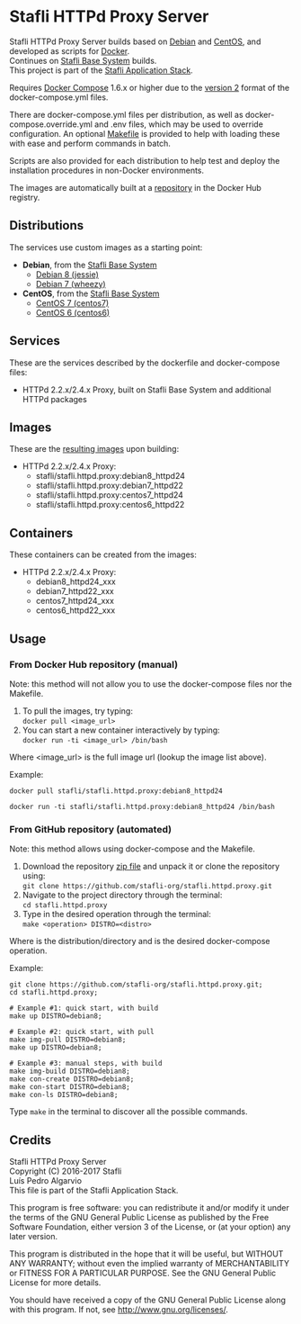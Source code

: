# Stafli HTTPd Proxy Server
Stafli HTTPd Proxy Server builds based on [Debian](https://www.debian.org/) and [CentOS](https://www.centos.org/), and developed as scripts for [Docker](https://www.docker.com/).  
Continues on [Stafli Base System](https://github.com/stafli-org/stafli.base.system) builds.  
This project is part of the [Stafli Application Stack](https://github.com/stafli-org/).

Requires [Docker Compose](https://docs.docker.com/compose/) 1.6.x or higher due to the [version 2](https://docs.docker.com/compose/compose-file/#versioning) format of the docker-compose.yml files.

There are docker-compose.yml files per distribution, as well as docker-compose.override.yml and .env files, which may be used to override configuration.
An optional [Makefile](../../tree/master/Makefile) is provided to help with loading these with ease and perform commands in batch.

Scripts are also provided for each distribution to help test and deploy the installation procedures in non-Docker environments.

The images are automatically built at a [repository](https://hub.docker.com/r/stafli/stafli.httpd.proxy) in the Docker Hub registry.

## Distributions
The services use custom images as a starting point:
- __Debian__, from the [Stafli Base System](https://github.com/stafli-org/stafli.base.system)
  - [Debian 8 (jessie)](../../tree/master/debian8)
  - [Debian 7 (wheezy)](../../tree/master/debian7)
- __CentOS__, from the [Stafli Base System](https://github.com/stafli-org/stafli.base.system)
  - [CentOS 7 (centos7)](../../tree/master/centos7)
  - [CentOS 6 (centos6)](../../tree/master/centos6)

## Services
These are the services described by the dockerfile and docker-compose files:
- HTTPd 2.2.x/2.4.x Proxy, built on Stafli Base System and additional HTTPd packages

## Images
These are the [resulting images](https://hub.docker.com/r/stafli/stafli.httpd.proxy/tags/) upon building:
- HTTPd 2.2.x/2.4.x Proxy:
  - stafli/stafli.httpd.proxy:debian8_httpd24
  - stafli/stafli.httpd.proxy:debian7_httpd22
  - stafli/stafli.httpd.proxy:centos7_httpd24
  - stafli/stafli.httpd.proxy:centos6_httpd22

## Containers
These containers can be created from the images:
- HTTPd 2.2.x/2.4.x Proxy:
  - debian8_httpd24_xxx
  - debian7_httpd22_xxx
  - centos7_httpd24_xxx
  - centos6_httpd22_xxx

## Usage

### From Docker Hub repository (manual)

Note: this method will not allow you to use the docker-compose files nor the Makefile.

1. To pull the images, try typing:  
`docker pull <image_url>`
2. You can start a new container interactively by typing:  
`docker run -ti <image_url> /bin/bash`

Where <image_url> is the full image url (lookup the image list above).

Example:
```
docker pull stafli/stafli.httpd.proxy:debian8_httpd24

docker run -ti stafli/stafli.httpd.proxy:debian8_httpd24 /bin/bash
```

### From GitHub repository (automated)

Note: this method allows using docker-compose and the Makefile.

1. Download the repository [zip file](https://github.com/stafli-org/stafli.httpd.proxy/archive/master.zip) and unpack it or clone the repository using:  
`git clone https://github.com/stafli-org/stafli.httpd.proxy.git`
2. Navigate to the project directory through the terminal:  
`cd stafli.httpd.proxy`
3. Type in the desired operation through the terminal:  
`make <operation> DISTRO=<distro>`

Where <distro> is the distribution/directory and <operation> is the desired docker-compose operation.

Example:
```
git clone https://github.com/stafli-org/stafli.httpd.proxy.git;
cd stafli.httpd.proxy;

# Example #1: quick start, with build
make up DISTRO=debian8;

# Example #2: quick start, with pull
make img-pull DISTRO=debian8;
make up DISTRO=debian8;

# Example #3: manual steps, with build
make img-build DISTRO=debian8;
make con-create DISTRO=debian8;
make con-start DISTRO=debian8;
make con-ls DISTRO=debian8;
```

Type `make` in the terminal to discover all the possible commands.

## Credits
Stafli HTTPd Proxy Server  
Copyright (C) 2016-2017 Stafli  
Luís Pedro Algarvio  
This file is part of the Stafli Application Stack.

This program is free software: you can redistribute it and/or modify
it under the terms of the GNU General Public License as published by
the Free Software Foundation, either version 3 of the License, or
(at your option) any later version.

This program is distributed in the hope that it will be useful,
but WITHOUT ANY WARRANTY; without even the implied warranty of
MERCHANTABILITY or FITNESS FOR A PARTICULAR PURPOSE.  See the
GNU General Public License for more details.

You should have received a copy of the GNU General Public License
along with this program.  If not, see <http://www.gnu.org/licenses/>.

